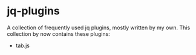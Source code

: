 # jq-plugins

A collection of frequently used jq plugins, mostly written by my own.
This collection by now contains these plugins:
+ tab.js
